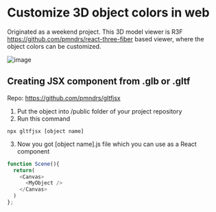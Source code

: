# Customize 3D object colors in web

Originated as a weekend project. This 3D model viewer is R3F https://github.com/pmndrs/react-three-fiber based viewer, where the object colors can be customized.

![image](https://user-images.githubusercontent.com/39669220/139132242-8a8d9f8c-752a-4af1-bf5c-bca9fc606799.png)


## Creating JSX component from .glb or .gltf
Repo: https://github.com/pmndrs/gltfjsx

1) Put the object into /public folder of your project repository
2) Run this command

``` 
npx gltfjsx [object name]
```
3) Now you got [object name].js file which you can use as a React component

``` js
function Scene(){
  return(
    <Canvas>
      <MyObject />
    </Canvas>
  )
};

```
